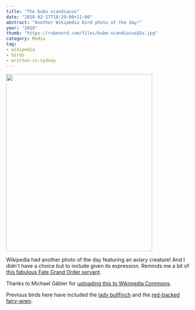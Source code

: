 ```yaml
---
title: "The bubo scandiacus"
date: "2018-02-17T18:29:00+11:00"
abstract: "Another Wikipedia bird photo of the day!"
year: "2018"
thumb: "https://rubenerd.com/files/bubo-scandiacus@1x.jpg"
category: Media
tag:
- wikipedia
- birds
- written-in-sydney
---
```

<p><img src="https://rubenerd.com/files/2018/bubo-scandiacus@1x.jpg" alt="" style="width:400px; height:485px;" srcset="https://rubenerd.com/files/2018/bubo-scandiacus@1x.jpg 1x, https://rubenerd.com/files/2018/bubo-scandiacus@2x.jpg 2x" /></p>

Wikipedia had another photo of the day featuring an aviary creature! And I didn't have a choice but to include given its expression. Reminds me a bit of [this fabulous Fate Grand Order servant].

Thanks to Michael Gäbler for [uploading this to Wikimedia Commons].

Previous birds here have included the [lady bullfinch] and the [red-backed fairy-wren].

[Michael Gäbler]: https://commons.wikimedia.org/wiki/User:Michael_Gäbler
[uploading this to Wikimedia Commons]: https://commons.wikimedia.org/wiki/File:Bubo_scandiacus_(Linnaeus,_1758)_Male.jpg
[lady bullfinch]: https://rubenerd.com/the-daily-bird-via-sjdorst/
[red-backed fairy-wren]: https://rubenerd.com/the-red-backed-fairy-wren/
[this fabulous Fate Grand Order servant]: https://grandorder.wiki/Nitocris_(Assassin)


